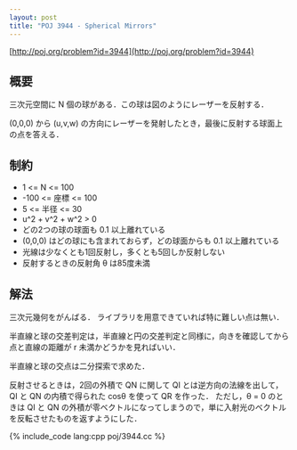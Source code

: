 ```yaml
---
layout: post
title: "POJ 3944 - Spherical Mirrors"
---
```

[http://poj.org/problem?id=3944](http://poj.org/problem?id=3944)

## 概要
三次元空間に N 個の球がある．この球は図のようにレーザーを反射する．

(0,0,0) から (u,v,w) の方向にレーザーを発射したとき，最後に反射する球面上の点を答える．

## 制約
- 1 <= N <= 100
- -100 <= 座標 <= 100
- 5 <= 半径 <= 30
- u^2 + v^2 + w^2 > 0
- どの2つの球の球面も 0.1 以上離れている
- (0,0,0) はどの球にも含まれておらず，どの球面からも 0.1 以上離れている
- 光線は少なくとも1回反射し，多くとも5回しか反射しない
- 反射するときの反射角 θ は85度未満

## 解法
三次元幾何をがんばる．
ライブラリを用意できていれば特に難しい点は無い．

半直線と球の交差判定は，半直線と円の交差判定と同様に，向きを確認してから点と直線の距離が r 未満かどうかを見ればいい．

半直線と球の交点は二分探索で求めた．

反射させるときは，2回の外積で QN に関して QI とは逆方向の法線を出して，QI と QN の内積で得られた cosθ を使って QR を作った．
ただし，θ = 0 のときは QI と QN の外積が零ベクトルになってしまうので，単に入射光のベクトルを反転させたものを返すようにした．

{% include_code lang:cpp poj/3944.cc %}
